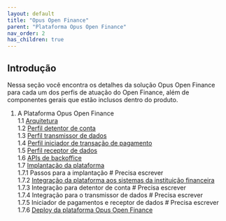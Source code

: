 ```yaml
---
layout: default
title: "Opus Open Finance"
parent: "Plataforma Opus Open Finance"
nav_order: 2
has_children: true
---
```


## Introdução

Nessa seção você encontra os detalhes da solução Opus Open Finance para cada um dos perfis de atuação do Open Finance, além de componentes gerais que estão inclusos dentro do produto.

1. A Plataforma Opus Open Finance  
  1.1 [Arquitetura][Arquitetura Opus Open Finance]  
  1.2 [Perfil detentor de conta][Detentor de conta]  
  1.3 [Perfil transmissor de dados][Transmissor de dados]  
  1.4 [Perfil iniciador de transação de pagamento][Iniciador de Pagamento]  
  1.5 [Perfil receptor de dados][Receptor de dados]  
  1.6 [APIs de backoffice][APIs backoffice]  
  1.7 [Implantação da plataforma][Implantação da plataforma]  
    1.7.1 Passos para a implantação                                           # Precisa escrever  
    1.7.2 [Integração da plataforma aos sistemas da instituição financeira][Integração da plataforma]  
    1.7.3 Integração para detentor de conta                                   # Precisa escrever  
    1.7.4 Integração para o transmissor de dados                              # Precisa escrever  
    1.7.5 Iniciador de pagamentos e receptor de dados                         # Precisa escrever  
    1.7.6 [Deploy da plataforma Opus Open Finance][Deploy da Plataforma]  

[Arquitetura Opus Open Finance]: ./Arquitetura/OOF-Arquitetura.html
[Detentor de conta]: ./OOF-Detentor.html
[Transmissor de dados]: ./OOF-Transmissor.html
[Iniciador de Pagamento]: ./ITP/OOF-ITP.html
[Receptor de dados]: ./Receptor_de_Dados/OOF-Receptor.html
[APIs backoffice]: ./APIs_de_backoffice/OOF-APIBack.html
[Implantação da plataforma]: ./Implantação/OOF-Implantação.html
[Integração da plataforma]: ./OOF-Integração.html
[Deploy da Plataforma]: ./Implantação/OOF-Deploy.html
